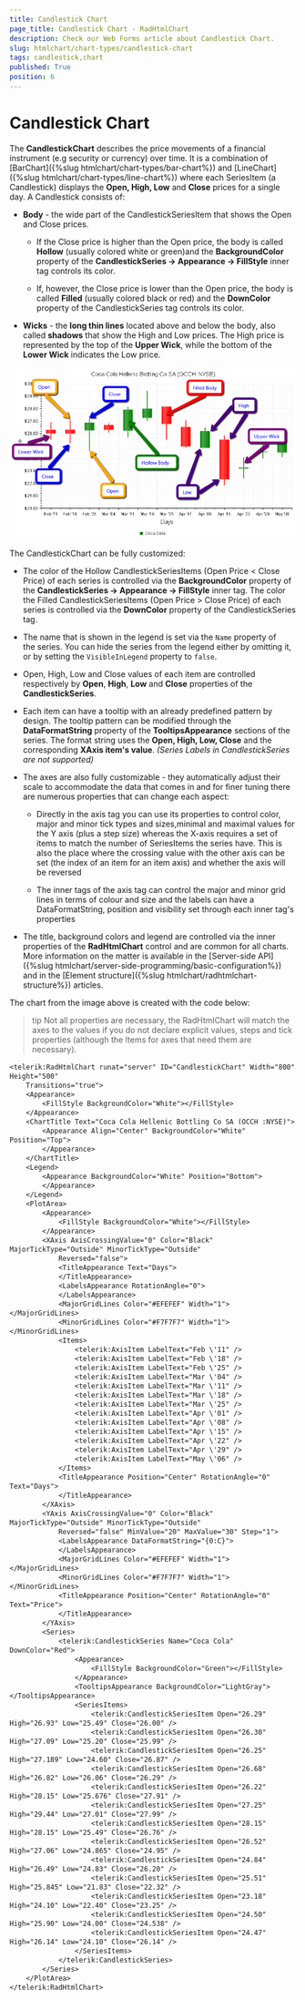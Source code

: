 ```yaml
---
title: Candlestick Chart
page_title: Candlestick Chart - RadHtmlChart
description: Check our Web Forms article about Candlestick Chart.
slug: htmlchart/chart-types/candlestick-chart
tags: candlestick,chart
published: True
position: 6
---
```


# Candlestick Chart

The **CandlestickChart** describes the price movements of a financial instrument (e.g security or currency) over time. It is a combination of [BarChart]({%slug htmlchart/chart-types/bar-chart%}) and [LineChart]({%slug htmlchart/chart-types/line-chart%}) where each SeriesItem (a Candlestick) displays the **Open, High, Low** and **Close** prices for a single day. A Candlestick consists of:

* **Body** - the wide part of the CandlestickSeriesItem that shows the Open and Close prices.

	* If the Close price is higher than the Open price, the body is called **Hollow** (usually colored white or green)and the **BackgroundColor** property of the **CandlestickSeries -> Appearance -> FillStyle** inner tag controls its color.

	* If, however, the Close price is lower than the Open price, the body is called **Filled** (usually colored black or red) and the **DownColor** property of the CandlestickSeries tag controls its color.

* **Wicks** - the **long thin lines** located above and below the body, also called **shadows** that show the High and Low prices. The High price is represented by the top of the **Upper Wick**, while the bottom of the **Lower Wick** indicates the Low price. 
	
![htmlchart-candlestickchart-simple-example](images/htmlchart-candlestickchart-simple-example.png)

The CandlestickChart can be fully customized:

* The color of the Hollow CandlestickSeriesItems (Open Price < Close Price) of each series is controlled via the **BackgroundColor** property of the **CandlestickSeries -> Appearance -> FillStyle** inner tag. The color the Filled CandlestickSeriesItems (Open Price > Close Price) of each series is controlled via the **DownColor** property of the CandlestickSeries tag.

* The name that is shown in the legend is set via the `Name` property of the series. You can hide the series from the legend either by omitting it, or by setting the `VisibleInLegend` property to `false`.

* Open, High, Low and Close values of each item are controlled respectively by **Open**, **High**, **Low** and **Close** properties of the **CandlestickSeries**.

* Each item can have a tooltip with an already predefined pattern by design. The tooltip pattern can be modified through the **DataFormatString** property of the **TooltipsAppearance** sections of the series. The format string uses the **Open, High, Low, Close** and the corresponding **XAxis item's value**. *(Series Labels in CandlestickSeries are not supported)*

* The axes are also fully customizable - they automatically adjust their scale to accommodate the data that comes in and for finer tuning there are numerous properties that can change each aspect:

	* Directly in the axis tag you can use its properties to control color, major and minor tick types and sizes,minimal and maximal values for the Y axis (plus a step size) whereas the X-axis requires a set of items to match the number of SeriesItems the series have. This is also the place where the crossing value with the other axis can be set (the index of an item for an item axis) and whether the axis will be reversed

	* The inner tags of the axis tag can control the major and minor grid lines in terms of colour and size and the labels can have a DataFormatString, position and visibility set through each inner tag's properties

* The title, background colors and legend are controlled via the inner properties of the **RadHtmlChart** control and are common for all charts. More information on the matter is available in the [Server-side API]({%slug htmlchart/server-side-programming/basic-configuration%}) and in the [Element structure]({%slug htmlchart/radhtmlchart-structure%}) articles.

The chart from the image above is created with the code below:

>tip Not all properties are necessary, the RadHtmlChart will match the axes to the values if you do not declare explicit values, steps and tick properties (although the	Items for axes that need them are necessary).

````ASP.NET
<telerik:RadHtmlChart runat="server" ID="CandlestickChart" Width="800" Height="500"
	Transitions="true">
	<Appearance>
		<FillStyle BackgroundColor="White"></FillStyle>
	</Appearance>
	<ChartTitle Text="Coca Cola Hellenic Bottling Co SA (OCCH :NYSE)">
		<Appearance Align="Center" BackgroundColor="White" Position="Top">
		</Appearance>
	</ChartTitle>
	<Legend>
		<Appearance BackgroundColor="White" Position="Bottom">
		</Appearance>
	</Legend>
	<PlotArea>
		<Appearance>
			<FillStyle BackgroundColor="White"></FillStyle>
		</Appearance>
		<XAxis AxisCrossingValue="0" Color="Black" MajorTickType="Outside" MinorTickType="Outside"
			Reversed="false">
			<TitleAppearance Text="Days">
			</TitleAppearance>
			<LabelsAppearance RotationAngle="0">
			</LabelsAppearance>
			<MajorGridLines Color="#EFEFEF" Width="1"></MajorGridLines>
			<MinorGridLines Color="#F7F7F7" Width="1"></MinorGridLines>
			<Items>
				<telerik:AxisItem LabelText="Feb \'11" />
				<telerik:AxisItem LabelText="Feb \'18" />
				<telerik:AxisItem LabelText="Feb \'25" />
				<telerik:AxisItem LabelText="Mar \'04" />
				<telerik:AxisItem LabelText="Mar \'11" />
				<telerik:AxisItem LabelText="Mar \'18" />
				<telerik:AxisItem LabelText="Mar \'25" />
				<telerik:AxisItem LabelText="Apr \'01" />
				<telerik:AxisItem LabelText="Apr \'08" />
				<telerik:AxisItem LabelText="Apr \'15" />
				<telerik:AxisItem LabelText="Apr \'22" />
				<telerik:AxisItem LabelText="Apr \'29" />
				<telerik:AxisItem LabelText="May \'06" />
			</Items>
			<TitleAppearance Position="Center" RotationAngle="0" Text="Days">
			</TitleAppearance>
		</XAxis>
		<YAxis AxisCrossingValue="0" Color="Black" MajorTickType="Outside" MinorTickType="Outside"
			Reversed="false" MinValue="20" MaxValue="30" Step="1">
			<LabelsAppearance DataFormatString="{0:C}">
			</LabelsAppearance>
			<MajorGridLines Color="#EFEFEF" Width="1"></MajorGridLines>
			<MinorGridLines Color="#F7F7F7" Width="1"></MinorGridLines>
			<TitleAppearance Position="Center" RotationAngle="0" Text="Price">
			</TitleAppearance>
		</YAxis>
		<Series>
			<telerik:CandlestickSeries Name="Coca Cola" DownColor="Red">
				<Appearance>
					<FillStyle BackgroundColor="Green"></FillStyle>
				</Appearance>
				<TooltipsAppearance BackgroundColor="LightGray"></TooltipsAppearance>
				<SeriesItems>
					<telerik:CandlestickSeriesItem Open="26.29" High="26.93" Low="25.49" Close="26.00" />
					<telerik:CandlestickSeriesItem Open="26.30" High="27.09" Low="25.20" Close="25.99" />
					<telerik:CandlestickSeriesItem Open="26.25" High="27.189" Low="24.60" Close="26.87" />
					<telerik:CandlestickSeriesItem Open="26.68" High="26.82" Low="26.06" Close="26.29" />
					<telerik:CandlestickSeriesItem Open="26.22" High="28.15" Low="25.676" Close="27.91" />
					<telerik:CandlestickSeriesItem Open="27.25" High="29.44" Low="27.01" Close="27.99" />
					<telerik:CandlestickSeriesItem Open="28.15" High="28.15" Low="25.49" Close="26.76" />
					<telerik:CandlestickSeriesItem Open="26.52" High="27.06" Low="24.865" Close="24.95" />
					<telerik:CandlestickSeriesItem Open="24.84" High="26.49" Low="24.83" Close="26.20" />
					<telerik:CandlestickSeriesItem Open="25.51" High="25.845" Low="21.83" Close="22.32" />
					<telerik:CandlestickSeriesItem Open="23.18" High="24.10" Low="22.40" Close="23.25" />
					<telerik:CandlestickSeriesItem Open="24.50" High="25.90" Low="24.00" Close="24.538" />
					<telerik:CandlestickSeriesItem Open="24.47" High="26.14" Low="24.10" Close="26.14" />
				</SeriesItems>
			</telerik:CandlestickSeries>
		</Series>
	</PlotArea>
</telerik:RadHtmlChart>
````


